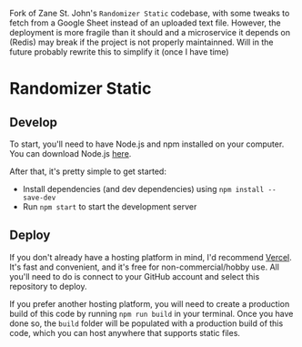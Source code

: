 Fork of Zane St. John's `Randomizer Static` codebase, with some tweaks to fetch from a Google Sheet instead of an uploaded text file. However, the deployment is more fragile than it should and a microservice it depends on (Redis) may break if the project is not properly maintainned. Will in the future probably rewrite this to simplify it (once I have time)

# Randomizer Static

## Develop

To start, you'll need to have Node.js and npm installed on your computer. You can download Node.js [here](https://nodejs.org/en/download/).

After that, it's pretty simple to get started:

- Install dependencies (and dev dependencies) using `npm install --save-dev`
- Run `npm start` to start the development server

## Deploy

If you don't already have a hosting platform in mind, I'd recommend [Vercel](https://vercel.com/). It's fast and convenient, and it's free for non-commercial/hobby use. All you'll need to do is connect to your GitHub account and select this repository to deploy.

If you prefer another hosting platform, you will need to create a production build of this code by running `npm run build` in your terminal. Once you have done so, the `build` folder will be populated with a production build of this code, which you can host anywhere that supports static files.
